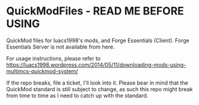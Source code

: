 QuickModFiles - READ ME BEFORE USING
====================================

QuickMod files for luacs1998's mods, and Forge Essentials (Client). Forge Essentials Server is not available from here.

For usage instructions, please refer to https://luacs1998.wordpress.com/2014/05/11/downloading-mods-using-multimcs-quickmod-system/

If the repo breaks, file a ticket, I'll look into it. Please bear in mind that the QuickMod standard is still subject to change, as such this repo might break from time to time as I need to catch up with the standard.
